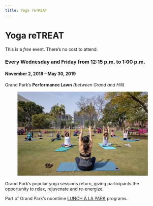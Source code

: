 ```yaml
---
title: Yoga reTREAT
---
```


# Yoga reTREAT

This is a _free_ event. There’s no cost to attend.

### Every Wednesday and Friday from <time datetime="12:15">12:15 p.m.</time> to <time datetime="13:00">1:00 p.m.</time>

#### November 2, 2018 – May 30, 2019

Grand Park’s **Performance Lawn** _(between Grand and Hill)_

<figure>
  <img src="/uploads/yoga.jpg" alt="Yoga" />
</figure>

Grand Park’s popular yoga sessions return, giving participants the opportunity to relax, rejuvenate and re-energize.

Part of Grand Park’s noontime [LUNCH À LA PARK](/lunch/) programs.
